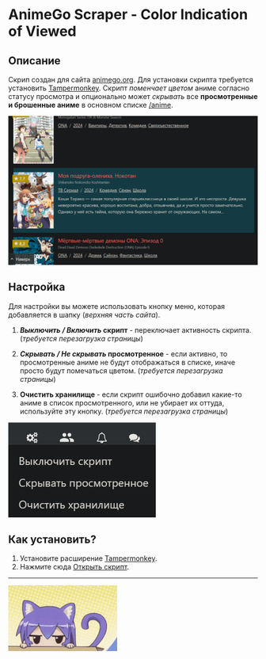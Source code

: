 # AnimeGo Scraper - Color Indication of Viewed

## Описание

Скрип создан для сайта [animego.org](https://animego.org). Для установки скрипта требуется установить [Tampermonkey](https://www.tampermonkey.net). Скрипт *поменчает цветом* аниме согласно статусу просмотра и опционально может *скрывать* все **просмотренные и брошенные аниме** в основном списке [/anime](https://animego.org/anime).

![Отметка цветом просмотренного](/docs/images/1.png)


## Настройка

Для настройки вы можете использовать кнопку меню, которая добавляется в шапку (*верхняя часть сайта*).

1. ***Выключить / Включить* скрипт** - переключает активность скрипта. (*требуется перезагрузка страницы*)

2. ***Скрывать / Не скрывать* просмотренное** - если активно, то просмотренные аниме не будут отображаться в списке, иначе просто будут помечаться цветом. (*требуется перезагрузка страницы*)

3. **Очистить хранилище** - если скрипт ошибочно добавил какие-то аниме в список просмотренного, или не убирает их оттуда, используйте эту кнопку. (*требуется перезагрузка страницы*)

![Меню настройки](/docs/images/2.png)

## Как установить?

1. Установите расширение [Tampermonkey](https://www.tampermonkey.net).
2. Нажмите сюда [Открыть скрипт](https://github.com/Shark-vil/animego_scraper_color_indication_of_viewed/raw/refs/heads/master/script.user.js).

---

![Неко](/docs/images/footer.gif)